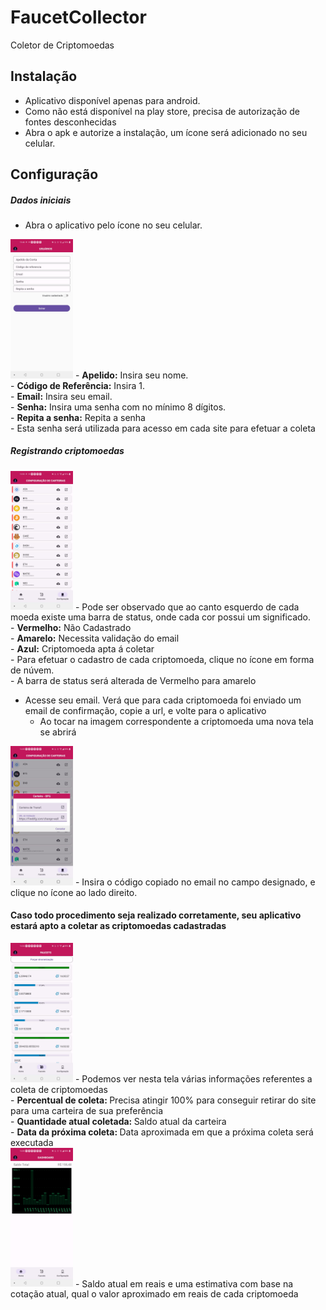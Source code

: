 # FaucetCollector
Coletor de Criptomoedas

## Instalação
- Aplicativo disponível apenas para android.
- Como não está disponível na play store, precisa de autorização de fontes desconhecidas
- Abra o apk e autorize a instalação, um ícone será adicionado no seu celular.

## Configuração

##### Dados iniciais
- Abra o aplicativo pelo ícone no seu celular.<br/>
 <img src="./images/1.jpeg" width="100" title="hover text">
- <b>Apelido:</b> Insira seu nome.<br/>
- <b>Código de Referência:</b> Insira 1.<br/>
- <b>Email:</b> Insira seu email.<br/>
- <b>Senha:</b> Insira uma senha com no mínimo 8 dígitos.<br/>
- <b>Repita a senha:</b> Repita a senha<br/>
    -   Esta senha será utilizada para acesso em cada site para efetuar a coleta<br/>

##### Registrando criptomoedas
 <img src="./images/2.jpeg" width="100" title="hover text">
- Pode ser observado que ao canto esquerdo de cada moeda existe uma barra de status, onde cada cor possui um significado.<br/>
    - <b>Vermelho:</b> Não Cadastrado<br/>
    - <b>Amarelo:</b> Necessita validação do email<br/>
    - <b>Azul:</b> Criptomoeda apta á coletar<br/>
- Para efetuar o cadastro de cada criptomoeda, clique no ícone em forma de núvem.<br/>
  - A barra de status será alterada de Vermelho para amarelo<br/>

- Acesse seu email. Verá que para cada criptomoeda foi enviado um email de confirmação, copie a url, e volte para o aplicativo<br/>
  - Ao tocar na imagem correspondente a criptomoeda uma nova tela se abrirá<br/>
<img src="./images/4.jpeg" width="100" title="hover text">
  - Insira o código copiado no email no campo designado, e clique no ícone ao lado direito.<br/>
  
#### Caso todo procedimento seja realizado corretamente, seu aplicativo estará apto a coletar as criptomoedas cadastradas
<img src="./images/5.jpeg" width="100" title="hover text">  
- Podemos ver nesta tela várias informações referentes a coleta de criptomoedas<br/>
  - <b>Percentual de coleta: </b> Precisa atingir 100% para conseguir retirar do site para uma carteira de sua preferência<br/>
  - <b>Quantidade atual coletada: </b> Saldo atual da carteira<br/>
  - <b>Data da próxima coleta: </b> Data aproximada em que a próxima coleta será executada<br/>
<img src="./images/6.jpeg" width="100" title="hover text">  
- Saldo atual em reais e uma estimativa com base na cotação atual, qual o valor aproximado em reais de cada criptomoeda <br/>
 
